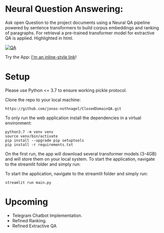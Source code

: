 # Neural Question Answering:
Ask open Question to the project documents using a Neural QA pipeline powered by sentence transformers to build corpus embeddings and ranking of paragraphs. For retrieval a pre-trained transformer model for extractive QA is applied. Highlighted in html.

[![QA](https://github.com/jonas-nothnagel/ClosedDomainQA/blob/master/img/neural_qa.gif)](#features)

Try the App: [I'm an inline-style link](https://share.streamlit.io/jonas-nothnagel/closeddomainqa/streamlit/main.py)!
# Setup

Please use Python <= 3.7 to ensure working pickle protocol.

Clone the repo to your local machine:
```
https://github.com/jonas-nothnagel/ClosedDomainQA.git
```
To only run the web application install the dependencies in a virtual environment:
```
python3.7 -m venv venv
source venv/bin/activate
pip install --upgrade pip setuptools
pip install -r requirements.txt
```
On the first run, the app will download several transformer models (3-4GB) and will store them on your local system. To start the application, navigate to the streamlit folder and simply run:

To start the application, navigate to the streamlit folder and simply run:
```
streamlit run main.py
```
# Upcoming
* Telegram Chatbot Implementation.
* Refined Ranking.
* Refined Extractive QA
